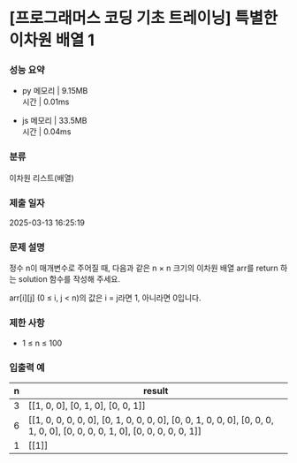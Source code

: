 # [프로그래머스 코딩 기초 트레이닝] 특별한 이차원 배열 1

### 성능 요약

- py
  메모리 | 9.15MB  
  시간 | 0.01ms

- js
  메모리 | 33.5MB  
  시간 | 0.04ms

### 분류

이차원 리스트(배열)

### 제출 일자

2025-03-13 16:25:19

### 문제 설명

정수 n이 매개변수로 주어질 때, 다음과 같은 n × n 크기의 이차원 배열 arr를 return 하는 solution 함수를 작성해 주세요.

arr[i][j] (0 ≤ i, j < n)의 값은 i = j라면 1, 아니라면 0입니다.

### 제한 사항

- 1 ≤ n ≤ 100

### 입출력 예

| n   | result                                                                                                                   |
| --- | ------------------------------------------------------------------------------------------------------------------------ |
| 3   | [[1, 0, 0], [0, 1, 0], [0, 0, 1]]                                                                                        |
| 6   | [[1, 0, 0, 0, 0, 0], [0, 1, 0, 0, 0, 0], [0, 0, 1, 0, 0, 0], [0, 0, 0, 1, 0, 0], [0, 0, 0, 0, 1, 0], [0, 0, 0, 0, 0, 1]] |
| 1   | [[1]]                                                                                                                    |
